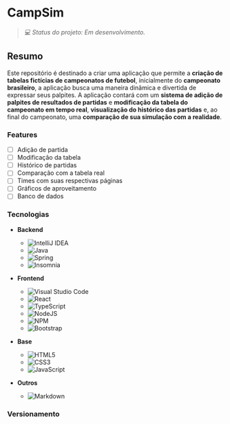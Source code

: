 # CampSim

> _💻 Status do projeto: Em desenvolvimento._

## Resumo
Este repositório é destinado a criar uma aplicação que permite a **criação de tabelas fictícias de campeonatos de futebol**, inicialmente do **campeonato brasileiro**, a aplicação busca uma maneira dinâmica e divertida de expressar seus palpites. A aplicação contará com um **sistema de adição de palpites de resultados de partidas** e **modificação da tabela do campeonato em tempo real**, **visualização do histórico das partidas** e, ao final do campeonato, uma **comparação de sua simulação com a realidade**.

### Features
- [ ] Adição de partida
- [ ] Modificação da tabela
- [ ] Histórico de partidas
- [ ] Comparação com a tabela real
- [ ] Times com suas respectivas páginas
- [ ] Gráficos de aproveitamento
- [ ] Banco de dados

### Tecnologias
- **Backend**
  - ![IntelliJ IDEA](https://img.shields.io/badge/IntelliJIDEA-000000.svg?style=for-the-badge&logo=intellij-idea&logoColor=white)
  - ![Java](https://img.shields.io/badge/java-%23ED8B00.svg?style=for-the-badge&logo=openjdk&logoColor=white)
  - ![Spring](https://img.shields.io/badge/spring-%236DB33F.svg?style=for-the-badge&logo=spring&logoColor=white)
  - ![Insomnia](https://img.shields.io/badge/Insomnia-black?style=for-the-badge&logo=insomnia&logoColor=5849BE)

- **Frontend**
  - ![Visual Studio Code](https://img.shields.io/badge/Visual%20Studio%20Code-0078d7.svg?style=for-the-badge&logo=visual-studio-code&logoColor=white)
  - ![React](https://img.shields.io/badge/react-%2320232a.svg?style=for-the-badge&logo=react&logoColor=%2361DAFB)
  - ![TypeScript](https://img.shields.io/badge/typescript-%23007ACC.svg?style=for-the-badge&logo=typescript&logoColor=white)
  - ![NodeJS](https://img.shields.io/badge/node.js-6DA55F?style=for-the-badge&logo=node.js&logoColor=white)
  - ![NPM](https://img.shields.io/badge/NPM-%23CB3837.svg?style=for-the-badge&logo=npm&logoColor=white)
  - ![Bootstrap](https://img.shields.io/badge/bootstrap-%238511FA.svg?style=for-the-badge&logo=bootstrap&logoColor=white)

- **Base**
  - ![HTML5](https://img.shields.io/badge/html5-%23E34F26.svg?style=for-the-badge&logo=html5&logoColor=white)
  - ![CSS3](https://img.shields.io/badge/css3-%231572B6.svg?style=for-the-badge&logo=css3&logoColor=white)
  - ![JavaScript](https://img.shields.io/badge/javascript-%23323330.svg?style=for-the-badge&logo=javascript&logoColor=%23F7DF1E)

- **Outros**
  - ![Markdown](https://img.shields.io/badge/markdown-%23000000.svg?style=for-the-badge&logo=markdown&logoColor=white)

<!--![LinkedIn](https://img.shields.io/badge/linkedin-%230077B5.svg?style=for-the-badge&logo=linkedin&logoColor=white)-->
<!--![GitHub](https://img.shields.io/badge/github-%23121011.svg?style=for-the-badge&logo=github&logoColor=white)-->
<!--![Vercel](https://img.shields.io/badge/vercel-%23000000.svg?style=for-the-badge&logo=vercel&logoColor=white)-->
<!--![MongoDB](https://img.shields.io/badge/MongoDB-%234ea94b.svg?style=for-the-badge&logo=mongodb&logoColor=white)-->
### Versionamento

